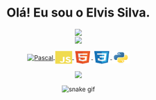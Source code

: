 <h1 align="center">Olá! Eu sou o Elvis Silva.</h1>

<div align="center">
  <a href="https://github.com/elvisilvaa">
  <img height="188em" align="center" src="https://github-readme-stats.vercel.app/api?username=elvisilvaa&show_icons=true&theme=merko&include_all_commits=true&count_private=true"/><br/>
  <img height="180em" align="center" src="https://github-readme-stats.vercel.app/api/top-langs/?username=elvisilvaa&layout=compact&langs_count=10&theme=merko&hide=procfile&exclude_repo=github-readme-stats,anuraghazra.github.io"/>
</div>
  
<div align="center" style="display: inline_block"><br>
  <img align="center" alt="Pascal" height="30" width="40" src="https://cdn.jsdelivr.net/gh/devicons/devicon/icons/pascal/pascal-original.svg">
  <img align="center" alt="Js" height="30" width="40" src="https://raw.githubusercontent.com/devicons/devicon/master/icons/javascript/javascript-plain.svg">
  <img align="center" alt="HTML" height="30" width="40" src="https://raw.githubusercontent.com/devicons/devicon/master/icons/html5/html5-original.svg">
  <img align="center" alt="CSS" height="30" width="40" src="https://raw.githubusercontent.com/devicons/devicon/master/icons/css3/css3-original.svg">
  <img align="center" alt="Python" height="30" width="40" src="https://raw.githubusercontent.com/devicons/devicon/master/icons/python/python-original.svg">
</div><br/>
  
<div align="center">
  <a href="https://www.linkedin.com/in/elvis-silva-755838103/" target="_blank"><img src="https://img.shields.io/badge/-LinkedIn-%230077B5?style=for-the-badge&logo=linkedin&logoColor=white" target="_blank"></a> 
 
  ![snake gif](https://github.com/elvisilvaa/elvisilvaa/blob/output/github-contribution-grid-snake.svg)
</div>
